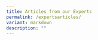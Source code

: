 ```yaml
---
title: Articles from our Experts
permalink: /expertsarticles/
variant: markdown
description: ""
---
```

